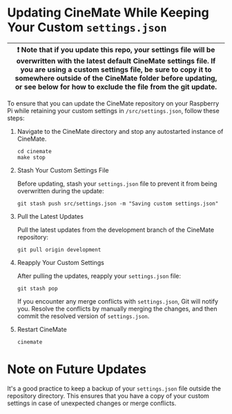 # Updating CineMate While Keeping Your Custom `settings.json`

| :exclamation:  Note that if you update this repo, your settings file will be overwritten with the latest default CineMate settings file. If you are using a custom settings file, be sure to copy it to somewhere outside of the CineMate folder before updating, or see below for how to exclude the file from the git update.   |
|-----------------------------------------|

To ensure that you can update the CineMate repository on your Raspberry Pi while retaining your custom settings in `/src/settings.json`, follow these steps:

1. Navigate to the CineMate directory and stop any autostarted instance of CineMate.

    ```shell
    cd cinemate
    make stop
    ```

2. Stash Your Custom Settings File

    Before updating, stash your `settings.json` file to prevent it from being overwritten during the update:

    ```shell
    git stash push src/settings.json -m "Saving custom settings.json"
    ```

3. Pull the Latest Updates

    Pull the latest updates from the development branch of the CineMate repository:

    ```shell
    git pull origin development
    ```

4. Reapply Your Custom Settings

    After pulling the updates, reapply your `settings.json` file:

    ```shell
    git stash pop
    ```

    If you encounter any merge conflicts with `settings.json`, Git will notify you. Resolve the conflicts by manually merging the changes, and then commit the resolved version of `settings.json`.

5. Restart CineMate

    ```shell
    cinemate
    ```

# Note on Future Updates

It's a good practice to keep a backup of your `settings.json` file outside the repository directory. This ensures that you have a copy of your custom settings in case of unexpected changes or merge conflicts.
